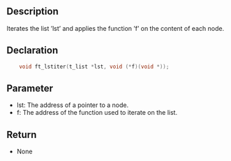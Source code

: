 ## Description
Iterates the list ’lst’ and applies the function ’f’ on the content of each node.

## Declaration 
```c
	void ft_lstiter(t_list *lst, void (*f)(void *));
```

## Parameter 
- lst: The address of a pointer to a node. 
- f: The address of the function used to iterate on the list.
## Return 
- None

